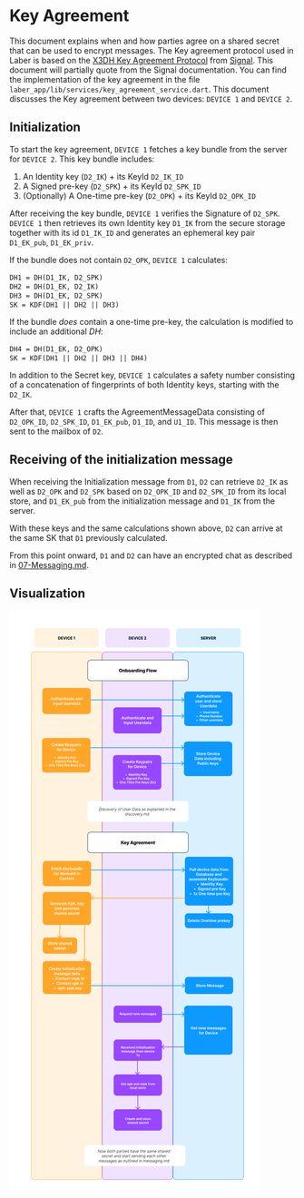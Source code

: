 # Key Agreement
This document explains when and how parties agree on a shared secret that can be used to encrypt messages. The Key agreement protocol used in Laber is based on the [X3DH Key Agreement Protocol](https://signal.org/docs/specifications/x3dh/) from [Signal](https://signal.org). This document will partially quote from the Signal documentation.
You can find the implementation of the key agreement in the file `laber_app/lib/services/key_agreement_service.dart`.
This document discusses the Key agreement between two devices: `DEVICE 1` and `DEVICE 2`.

## Initialization
To start the key agreement, `DEVICE 1` fetches a key bundle from the server for `DEVICE 2`. This key bundle includes:
1. An Identity key (`D2_IK`) + its KeyId `D2_IK_ID`
2. A Signed pre-key (`D2_SPK`) + its KeyId `D2_SPK_ID`
3. (Optionally) A One-time pre-key (`D2_OPK`) + its KeyId `D2_OPK_ID`

After receiving the key bundle, `DEVICE 1` verifies the Signature of `D2_SPK`.
`DEVICE 1` then retrieves its own Identity key `D1_IK` from the secure storage together with its id `D1_IK_ID` and generates an ephemeral key pair `D1_EK_pub`, `D1_EK_priv`. 

If the bundle does not contain `D2_OPK`, `DEVICE 1` calculates:
```
DH1 = DH(D1_IK, D2_SPK)
DH2 = DH(D1_EK, D2_IK)
DH3 = DH(D1_EK, D2_SPK)
SK = KDF(DH1 || DH2 || DH3)
```

If the bundle *does* contain a one-time pre-key, the calculation is modified to include an additional *DH*:
```
DH4 = DH(D1_EK, D2_OPK)
SK = KDF(DH1 || DH2 || DH3 || DH4)
```

In addition to the Secret key, `DEVICE 1` calculates a safety number consisting of a concatenation of fingerprints of both Identity keys, starting with the `D2_IK`.

After that, `DEVICE 1` crafts the AgreementMessageData consisting of `D2_OPK_ID`, `D2_SPK_ID`, `D1_EK_pub`, `D1_ID`, and `U1_ID`. This message is then sent to the mailbox of `D2`.

## Receiving of the initialization message
When receiving the Initialization message from `D1`, `D2` can retrieve `D2_IK` as well as `D2_OPK` and `D2_SPK` based on `D2_OPK_ID` and `D2_SPK_ID` from its local store, and `D1_EK_pub` from the initialization message and `D1_IK` from the server.

With these keys and the same calculations shown above, `D2` can arrive at the same SK that `D1` previously calculated.

From this point onward, `D1` and `D2` can have an encrypted chat as described in [07-Messaging.md](./07-Messaging.md).


## Visualization
![image](./assets/KeyAgreement.png)
